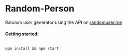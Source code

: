 # Random-Person

Random user generator using the API on [randomuser.me](https://randomuser.me/)

#### Getting started:

```

npm install && npm start

```
